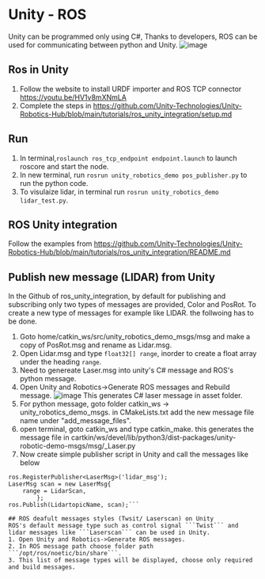# Unity - ROS
Unity can be programmed only using C#, Thanks to developers, ROS can be used for communicating between python and Unity.
![image](https://user-images.githubusercontent.com/63108972/138248159-ed95b3cc-683d-4327-b449-b83d7f7dd5b3.png)

## Ros in Unity
1. Follow the website to install URDF importer and ROS TCP connector
https://youtu.be/HV1v8mXNmLA
2. Complete the steps in https://github.com/Unity-Technologies/Unity-Robotics-Hub/blob/main/tutorials/ros_unity_integration/setup.md

## Run
1. In terminal,```roslaunch ros_tcp_endpoint endpoint.launch``` to launch  roscore and start the node.
2. In new terminal, run ```rosrun unity_robotics_demo pos_publisher.py``` to run the python code.
3. To visulaize lidar, in terminal run ```rosrun unity_robotics_demo lidar_test.py```.

## ROS Unity integration
Follow the examples from 
https://github.com/Unity-Technologies/Unity-Robotics-Hub/blob/main/tutorials/ros_unity_integration/README.md

## Publish new message (LIDAR) from Unity
In the Github of ros_unity_integration, by default for publishing and subscribing only two types of messages are provided, Color and PosRot.
To create a new type of messages for example like LIDAR. the follwoing has to be done.
1. Goto home/catkin_ws/src/unity_robotics_demo_msgs/msg and make a copy of  PosRot.msg and rename as Lidar.msg.
2. Open Lidar.msg and type ```float32[] range```, inorder to create a float array under the heading ```range```.
3. Need to genereate Laser.msg into unity's C# message and ROS's python message.
4. Open Unity and Robotics->Generate ROS messages and Rebuild message.
![image](https://user-images.githubusercontent.com/63108972/139685614-ca874c51-5c4b-4499-8af5-eb6b82dbea2e.png)
This generates C# laser message in asset folder.
5. For python message, goto  folder catkin_ws -> unity_robotics_demo_msgs. in CMakeLists.txt add the new message file name under "add_message_files".
6. open terminal, goto catkin_ws and type catkin_make. this generates the message file in cartkin/ws/devel/lib/python3/dist-packages/unity-robotic-demo-msgs/msg/_Laser.py
7. Now create simple publisher script in Unity and call the messages like below
```ros = ROSConnection.GetOrCreateInstance();
ros.RegisterPublisher<LaserMsg>('lidar_msg');
LaserMsg scan = new LaserMsg{
    range = LidarScan,
        };
ros.Publish(LidartopicName, scan);```

## ROS deafult messages styles (Twsit/ Laserscan) on Unity
ROS's default message type such as control signal ```Twist``` and lidar messages like ```Laserscan``` can be used in Unity.
1. Open Unity and Robotics->Generate ROS messages.
2. In ROS message path choose folder path ```/opt/ros/noetic/bin/share```.
3. This list of message types will be displayed, choose only required and build messages.

